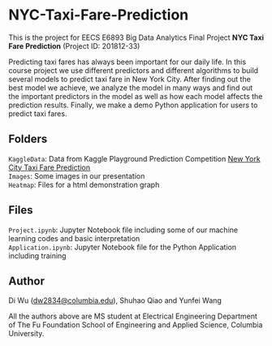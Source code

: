 # NYC-Taxi-Fare-Prediction
This is the project for EECS E6893 Big Data Analytics Final Project **NYC Taxi Fare Prediction** (Project ID: 201812-33)

Predicting taxi fares has always been important for our daily life. In this course project we use different predictors and different algorithms to build several models to predict taxi fare in New York City. After finding out the best model we achieve, we analyze the model in many ways and find out the important predictors in the model as well as how each model affects the prediction results. Finally, we make a demo Python application for users to predict taxi fares.

## Folders

`KaggleData`: Data from Kaggle Playground Prediction Competition [New York City Taxi Fare Prediction](https://www.kaggle.com/c/new-york-city-taxi-fare-prediction)   
`Images`: Some images in our presentation   
`Heatmap`: Files for a html demonstration graph

## Files
`Project.ipynb`: Jupyter Notebook file including some of our machine learning codes and basic interpretation   
`Application.ipynb`: Jupyter Notebook file for the Python Application including training

## Author
Di Wu (dw2834@columbia.edu), Shuhao Qiao and Yunfei Wang

All the authors above are MS student at Electrical Engineering Department of The Fu Foundation School of Engineering and Applied Science, Columbia University.
